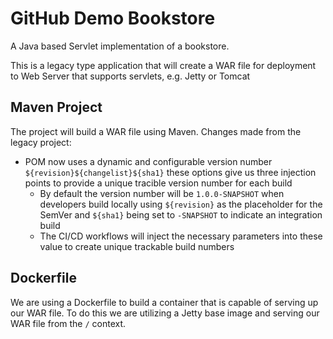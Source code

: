 # GitHub Demo Bookstore

A Java based Servlet implementation of a bookstore.

This is a legacy type application that will create a WAR file for deployment to Web Server that supports servlets, e.g. Jetty or Tomcat

## Maven Project
The project will build a WAR file using Maven. Changes made from the legacy project:

* POM now uses a dynamic and configurable version number `${revision}${changelist}${sha1}` these options give us three injection points to provide a unique tracible version number for each build
  * By default the version number will be `1.0.0-SNAPSHOT` when developers build locally using `${revision}` as the placeholder for the SemVer and `${sha1}` being set to `-SNAPSHOT` to indicate an integration build
  * The CI/CD workflows will inject the necessary parameters into these value to create unique trackable build numbers

## Dockerfile
We are using a Dockerfile to build a container that is capable of serving up our WAR file. To do this we are utilizing a Jetty base image and serving our WAR file from the `/` context.
